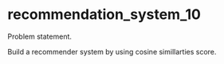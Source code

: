 # recommendation_system_10


Problem statement.

Build a recommender system by using cosine simillarties score.



